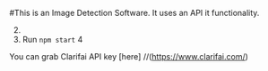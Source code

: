 #This is an Image Detection Software.
It uses an API it functionality.

2. 
3. Run `npm start`
4

You can grab Clarifai API key [here] 
//(https://www.clarifai.com/)
